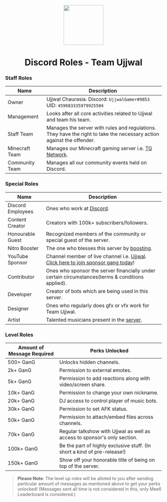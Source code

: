 <div align="center">
    <img src="https://i.imgur.com/p9kh4Pc.png" width="128px" style="max-width:100%;">
    <h1>Discord Roles - Team Ujjwal</h1>
</div>

<h3>Staff Roles</h3>

| Name           | Description                                                                                                           |
|----------------|-----------------------------------------------------------------------------------------------------------------------|
| Owner          | Ujjwal Chaurasia.  Discord: `UjjwalGamer#9853` UID: `459683335979925504`                                              |
| Management     | Looks after all core activities related to Ujjwal and team his team.                                                  |
| Staff Team     | Manages the server with rules and regulations. They have the right to take the necessary action against the offender. |
| Minecraft Team | Manages our Minecraft gaming server i.e. [TG Network](https://tgnetwork.in).                                          |
| Community Team | Manages all our community events held on Discord.                                          |

<h3>Special Roles</h3>

| Name              | Description                                                                                                                                                                                                     |
|-------------------|-----------------------------------------------------------------------------------------------------------------------------------------------------------------------------------------------------------------|
| Discord Employees | Ones who work at [Discord](https://discord.com).                                                                                                                                                                |
| Content Creator   | Creators with 100k+ subscribers/followers.                                                                                                                                                                      |
| Honourable Guest  | Recognized members of the community or special guest of the server.                                                                                                                                             |
| Nitro Booster     | The one who blesses this server by [boosting](https://support.discord.com/hc/en-us/articles/360028038352-Server-Boosting-).                                                                                     |
| YouTube Sponsor   | Channel member of live channel i.e. [Ujjwal](https://www.youtube.com/channel/UCl_vAxZpvbO-PFXdDu7EdHw). [Click here to join sponsor gang today](https://www.youtube.com/channel/UCl_vAxZpvbO-PFXdDu7EdHw/join)! |
| Contributor       | Ones who sponsor the server financially under certain circumstances(terms & conditions applied).                                                                                                                |
| Developer         | Creator of bots which are being used in this server.                                                                                                                                                            |
| Designer          | Ones who regularly does gfx or vfx work for Team Ujjwal.                                                                                                                                                        |
| Artist            | Talented musicians present in the [server](https://discord.gg/ujjwalgamer).                                                                                                                                     |

<h3>Level Roles</h3>

| Amount of Message Required | Perks Unlocked                                                             |
|----------------------------|----------------------------------------------------------------------------|
| 500+ GanG                  | Unlocks hidden channels.                                                   |
| 2k+ GanG                   | Permission to external emotes.                                             |
| 5k+ GanG                   | Permission to add reactions along with video/screen share.                 |
| 10k+ GanG                  | Permission to change your own nickname.                                    |
| 20k+ GanG                  | DJ access to control player of music bots.                                 |
| 30k+ GanG                  | Permission to set AFK status.                                              |
| 50k+ GanG                  | Permission to attach/embed files across channels.                          |
| 70k+ GanG                  | Regular talkshow with Ujjwal as well as access to sponsor's only section.  |
| 100k+ GanG                 | Be the part of highly exclusive stuff. (In short a kind of pre-release!)   |
| 150k+ GanG                 | Show off your honorable title of being on top of the server.               |

> **Please Note**: The level up roles will be alloted to you after sending particular amount of messages as mentioned above to get your perks unlocked! (Messages sent all time is not considered in this, only Mee6 Leaderboard is considered.)